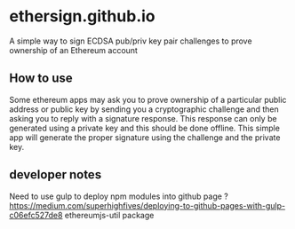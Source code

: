 # ethersign.github.io
A simple way to sign ECDSA pub/priv key pair challenges to prove ownership of an Ethereum account

## How to use


Some ethereum apps may ask you to prove ownership of a particular public address or public key by sending you a cryptographic challenge and then asking you to reply with a signature response.  This response can only be generated using a private key and this should be done offline.  This simple app will generate the proper signature using the challenge and the private key.


## developer notes
Need to use gulp to deploy npm modules into github page ?
https://medium.com/superhighfives/deploying-to-github-pages-with-gulp-c06efc527de8
ethereumjs-util package 
